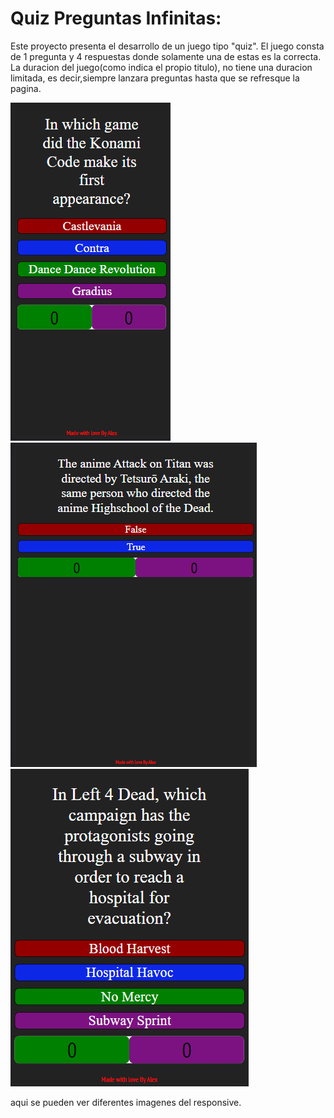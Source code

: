 # Quiz Preguntas Infinitas:

Este proyecto presenta el desarrollo de un juego tipo  "quiz".
El juego consta de 1 pregunta y 4 respuestas donde solamente una de estas es la correcta.
La duracion del juego(como indica el propio titulo), no tiene una duracion limitada, es decir,siempre lanzara preguntas hasta que se refresque la pagina. 

![image](./imagenes/imagenPrincipal2.png) ![image](./imagenes/imagen3.png) ![image](./imagenes/responsive3.png) 

aqui se pueden ver diferentes imagenes del responsive.